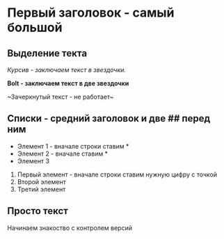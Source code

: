 # Первый заголовок - самый большой
## Выделение текта

*Курсив - заключаем текст в звездочки.*

**Bolt - заключаем текст в две звездочки**

~Зачеркнутый текст - не работает~

## Списки - средний заголовок и две ## перед ним

* Элемент 1 - вначале строки ставим *
* Элемент 2 - вначале ставим *
* Элемент 3

1. Первый элемент - вначале строки ставим нужную цифру с точкой
1. Второй элемент
1. Третий элемент

## Просто текст

Начинаем знакоство с контролем версий
